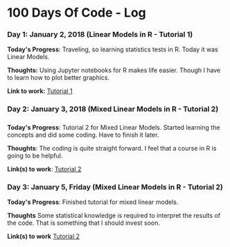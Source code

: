 # 100 Days Of Code - Log

### Day 1: January 2, 2018 (Linear Models in R - Tutorial 1)

**Today's Progress**: Traveling, so learning statistics tests in R. Today it was Linear Models.

**Thoughts:** Using Jupyter notebooks for R makes life easier. Though I have to learn how to plot better graphics.

**Link to work:** [Tutorial 1](http://www.bodowinter.com/tutorial/bw_LME_tutorial1.pdf)

### Day 2: January 3, 2018 (Mixed Linear Models in R - Tutorial 2)
##### 

**Today's Progress**: Tutorial 2 for Mixed Linear Models. Started learning the concepts and did some coding. Have to finish it later.

**Thoughts**: The coding is quite straight forward. I feel that a course in R is going to be helpful.

**Link(s) to work**: [Tutorial 2](http://www.bodowinter.com/tutorial/bw_LME_tutorial2.pdf)


### Day 3: January 5, Friday (Mixed Linear Models in R - Tutorial 2)

**Today's Progress**: Finished tutorial for mixed linear models.

**Thoughts** Some statistical knowledge is required to interpret the results of the code. That is something that I should invest soon.

**Link(s) to work** [Tutorial 2](http://www.bodowinter.com/tutorial/bw_LME_tutorial2.pdf)
